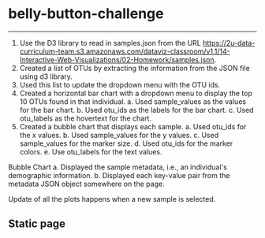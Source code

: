 # belly-button-challenge
------------------------------------------

1. Use the D3 library to read in samples.json from the URL https://2u-data-curriculum-team.s3.amazonaws.com/dataviz-classroom/v1.1/14-Interactive-Web-Visualizations/02-Homework/samples.json.
2. Created a list of OTUs by extracting the information from the JSON file using d3 library.
3. Used this list to update the dropdown menu with the OTU ids.
4. Created a horizontal bar chart with a dropdown menu to display the top 10 OTUs found in that individual.
a. Used sample_values as the values for the bar chart.
b. Used otu_ids as the labels for the bar chart.
c. Used otu_labels as the hovertext for the chart.
5. Created a bubble chart that displays each sample.
a. Used otu_ids for the x values.
b. Used sample_values for the y values.
c. Used sample_values for the marker size.
d. Used otu_ids for the marker colors.
e. Use otu_labels for the text values.

Bubble Chart
a. Displayed the sample metadata, i.e., an individual's demographic information.
b. Displayed each key-value pair from the metadata JSON object somewhere on the page.

Update of all the plots happens when a new sample is selected. 

Static page
------------------------

